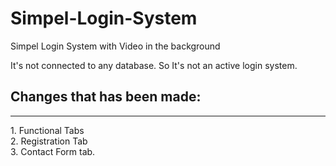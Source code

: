 # Simpel-Login-System
Simpel Login System with Video in the background

It's not connected to any database. So It's not an active login system.

<h2>Changes that has been made:</h2>
<hr>
1. Functional Tabs<br>
2. Registration Tab<br>
3. Contact Form tab.
